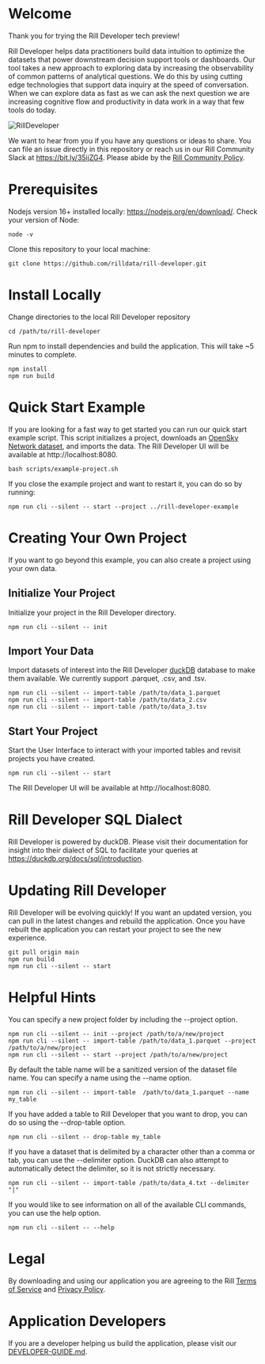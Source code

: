 # Welcome
Thank you for trying the Rill Developer tech preview! 

Rill Developer helps data practitioners build data intuition to optimize the datasets that power downstream decision support tools or dashboards. Our tool takes a new approach to exploring data by increasing the observability of common patterns of analytical questions. We do this by using cutting edge technologies that support data inquiry at the speed of conversation. When we can explore data as fast as we can ask the next question we are increasing cognitive flow and productivity in data work in a way that few tools do today.

![RillDeveloper](https://user-images.githubusercontent.com/5587788/160640657-2b68a230-9dcb-4236-a6c8-df5263c33443.gif)


We want to hear from you if you have any questions or ideas to share. You can file an issue directly in this repository or reach us in our Rill Community Slack at https://bit.ly/35ijZG4. Please abide by the [Rill Community Policy](https://github.com/rilldata/rill-developer/blob/main/COMMUNITY-POLICY.md).

# Prerequisites
Nodejs version 16+ installed locally: https://nodejs.org/en/download/. Check your version of Node:
```
node -v
```
Clone this repository to your local machine:
```
git clone https://github.com/rilldata/rill-developer.git
```

# Install Locally
Change directories to the local Rill Developer repository
```
cd /path/to/rill-developer
```
Run npm to install dependencies and build the application. This will take ~5 minutes to complete.
```
npm install
npm run build
```

# Quick Start Example
If you are looking for a fast way to get started you can run our quick start example script. This script initializes a project, downloads an [OpenSky Network dataset](https://zenodo.org/record/6325961#.YjDFvhDMI0Q), and imports the data. The Rill Developer UI will be available at http://localhost:8080.
```
bash scripts/example-project.sh
```

If you close the example project and want to restart it, you can do so by running:
```
npm run cli --silent -- start --project ../rill-developer-example
```

# Creating Your Own Project
If you want to go beyond this example, you can also create a project using your own data.
## Initialize Your Project
Initialize your project in the Rill Developer directory.
```
npm run cli --silent -- init
```
## Import Your Data
Import datasets of interest into the Rill Developer [duckDB](https://duckdb.org/docs/sql/introduction) database to make them available. We currently support .parquet, .csv, and .tsv.
```
npm run cli --silent -- import-table /path/to/data_1.parquet
npm run cli --silent -- import-table /path/to/data_2.csv
npm run cli --silent -- import-table /path/to/data_3.tsv
```
## Start Your Project
Start the User Interface to interact with your imported tables and revisit projects you have created.
```
npm run cli --silent -- start
```
The Rill Developer UI will be available at http://localhost:8080.

# Rill Developer SQL Dialect
Rill Developer is powered by duckDB. Please visit their documentation for insight into their dialect of SQL to facilitate your queries at https://duckdb.org/docs/sql/introduction.

# Updating Rill Developer
Rill Developer will be evolving quickly! If you want an updated version, you can pull in the latest changes and rebuild the application. Once you have rebuilt the application you can restart your project to see the new experience.
```
git pull origin main
npm run build
npm run cli --silent -- start
```

# Helpful Hints
You can specify a new project folder by including the --project option.
```
npm run cli --silent -- init --project /path/to/a/new/project
npm run cli --silent -- import-table /path/to/data_1.parquet --project /path/to/a/new/project
npm run cli --silent -- start --project /path/to/a/new/project
```
By default the table name will be a sanitized version of the dataset file name. You can specify a name using the --name option.
```
npm run cli --silent -- import-table  /path/to/data_1.parquet --name my_table
```
If you have added a table to Rill Developer that you want to drop, you can do so using the --drop-table option.
```
npm run cli --silent -- drop-table my_table
```
If you have a dataset that is delimited by a character other than a comma or tab, you can use the --delimiter option. DuckDB can also attempt to automatically detect the delimiter, so it is not strictly necessary.
```
npm run cli --silent -- import-table /path/to/data_4.txt --delimiter "|"
```
If you would like to see information on all of the available CLI commands, you can use the help option.
```
npm run cli --silent -- --help
```

# Legal
By downloading and using our application you are agreeing to the Rill [Terms of Service](https://www.rilldata.com/legal/tos) and [Privacy Policy](https://www.rilldata.com/legal/privacy).

# Application Developers
If you are a developer helping us build the application, please visit our [DEVELOPER-GUIDE.md](https://github.com/rilldata/rill-developer/blob/main/DEVELOPER-GUIDE.md).
